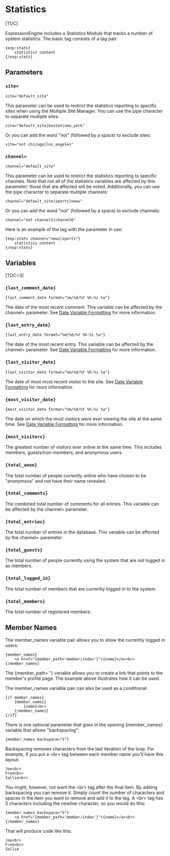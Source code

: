 <!--
    This source file is part of the open source project
    ExpressionEngine User Guide (https://github.com/ExpressionEngine/ExpressionEngine-User-Guide)

    @link      https://expressionengine.com/
    @copyright Copyright (c) 2003-2019, EllisLab Corp. (https://ellislab.com)
    @license   https://expressionengine.com/license Licensed under Apache License, Version 2.0
-->

# Statistics

[TOC]

ExpressionEngine includes a Statistics Module that tracks a number of system statistics. The basic tag consists of a tag pair:

    {exp:stats}
        statistics content
    {/exp:stats}

## Parameters

### `site=`

    site="default_site"

This parameter can be used to restrict the statistics reporting to specific sites when using the Multiple Site Manager. You can use the pipe character to separate multiple sites:

    site="default_site|boston|new_york"

Or you can add the word "not" (followed by a space) to exclude sites:

    site="not chicago|los_angeles"

### `channel=`

    channel="default_site"

This parameter can be used to restrict the statistics reporting to specific channels. Note that not all of the statistics variables are affected by this parameter; those that are affected will be noted. Additionally, you can use the pipe character to separate multiple channels:

    channel="default_site|sports|news"

Or you can add the word "not" (followed by a space) to exclude channels:

    channel="not channel5|channel6"

Here is an example of the tag with the parameter in use:

    {exp:stats channel="news|sports"}
        statistics content
    {/exp:stats}

## Variables

[TOC=3]

### `{last_comment_date}`

    {last_comment_date format="%m/%d/%Y %h:%i %a"}

The date of the most recent comment. This variable can be affected by the channel= parameter. See [Date Variable Formatting](templates/date-variable-formatting.md) for more information.

### `{last_entry_date}`

    {last_entry_date format="%m/%d/%Y %h:%i %a"}

The date of the most recent entry. This variable can be affected by the channel= parameter. See [Date Variable Formatting](templates/date-variable-formatting.md) for more information.

### `{last_visitor_date}`

    {last_visitor_date format="%m/%d/%Y %h:%i %a"}

The date of most most recent visitor to the site. See [Date Variable Formatting](templates/date-variable-formatting.md) for more information.

### `{most_visitor_date}`

    {most_visitor_date format="%m/%d/%Y %h:%i %a"}

The date on which the most visitors were ever viewing the site at the same time. See [Date Variable Formatting](templates/date-variable-formatting.md) for more information.

### `{most_visitors}`

The greatest number of visitors ever online at the same time. This includes members, guests/non-members, and anonymous users.

### `{total_anon}`

The total number of people currently online who have chosen to be "anonymous" and not have their name revealed.

### `{total_comments}`

The combined total number of comments for all entries. This variable can be affected by the channel= parameter.

### `{total_entries}`

The total number of entries in the database. This variable can be affected by the channel= parameter.

### `{total_guests}`

The total number of people currently using the system that are _not_ logged in as members.

### `{total_logged_in}`

The total number of members that are currently logged in to the system.

### `{total_members}`

The total number of registered members.

## Member Names

The member_names variable pair allows you to show the currently logged in users:

    {member_names}
        <a href="{member_path='member/index'}">{name}</a><br>
    {/member_names}

The {member_path=''} variable allows you to create a link that points to the member's profile page. The example above illustrates how it can be used.

The member_names variable pair can also be used as a conditional:

    {if member_names}
        {member_names}
            {name}<br>
        {/member_names}
    {/if}

There is one optional parameter that goes in the opening {member_names} variable that allows "backspacing":

    {member_names backspace="5"}

Backspacing removes characters from the last iteration of the loop. For example, if you put a &lt;br&gt; tag between each member name you'll have this layout:

    Joe<br>
    Fred<br>
    Sallie<br>

You might, however, not want the &lt;br&gt; tag after the final item. By adding backspacing you can remove it. Simply count the number of characters and spaces in the item you want to remove and add it to the tag. A &lt;br&gt; tag has 5 characters including the newline character, so you would do this:

    {member_names backspace="5"}
        <a href="{member_path='member/index'}">{name}</a><br>
    {/member_names}

That will produce code like this:

    Joe<br>
    Fred<br>
    Sallie
